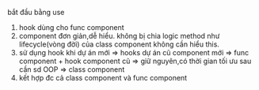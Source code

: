 bắt đầu bằng use  
1. hook dùng cho func component
2. component đơn giản,dễ hiểu.
    không bị chia logic method như lifecycle(vòng đời) của class component
    không cần hiểu this.
3. sử dụng hook khi 
    dự án mới => hooks 
    dự án cũ 
        component mới => func component + hook 
        component cũ => giữ nguyên,có thời gian tối ưu sau
    cần sd OOP => class component
4. kết hợp đc cả class component và func component

